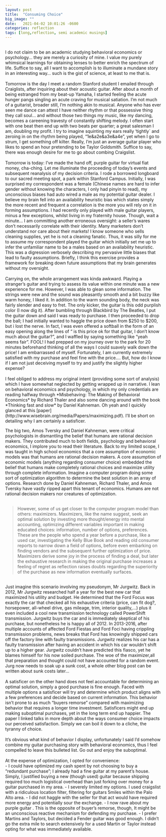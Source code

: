 ```yaml
---
layout: post
title:  "Consuming Choice"
big_image: ""
date:   2021-04-02 10:01:26 -0600
categories: reflection
tags: [long,reflection, semi academic musings]
---
```

<br>
I do not claim to be an academic studying behavioral economics or psychology… they are merely a curiosity of mine. I value my purely whimsical learnings for obtaining lenses to better enrich the spectrum of life. Suffice to say, all I want to accomplish is to illuminate a mundane story in an interesting way… such is the gist of science, at least to me that is. <br>
<!--break-->
<br>
Tomorrow is the day I meet a random Stanford student I emailed through Craiglists, after inquiring about their acoustic guitar. After about a month of being estranged from my beat-up Yamaha, I started feeling the acute hunger pangs singling an acute  craving for musical satiation. I’m not much of a guitarist, broader still, I’m nothing akin to musical. Anyone who has ever seen me dance can attest I have neither rhythm or that possessive thing they call soul… and without those two things my music, like my dancing, becomes a careening travesty of constantly shifting melody. I often start with one beat then end up with two beats per quarter; a great salesman I am, doubling my profit. I try to imagine squinting my ears really ‘tightly` and zeroing in on the rhythm being played, “1e&a2e&a3e&a4e”, yet when I go to strum, I get something off kilter. Really, I’m just an average guitar player who likes to spend an hour pretending to be Taylor Goldsmith. Suffice to say, there was enough desire for me to go about combing Craigslist. <br>
<br>
Tomorrow is today: I’ve made the hand off, purple guitar for virtual fiat money, cha-ching. Let me illuminate the proceeding of today’s events and subsequent reanalysis of my decision criteria. I rode a borrowed longboard to our sacred meeting spot, a park within Stanford Campus. Initially, I was surprised my correspondent was a female (Chinese names are hard to infer gender without knowing the characters, I only had pinyin to read), my unconscious biases had auto wired a male as my potential guitar dealer. I believe my brain fell into an availability heuristic bias which states simply the more recent and frequent a correlation is the more you will rely on it in forming assumptions. I had recently only played with male guitar players, minus a few exceptions, whilst living in my fraternity house. Though, wait a minute… I am committing another erroneous oversight: a seller’s wares don’t necessarily correlate with their identity. Many marketers don’t understand nor care about their markets! I know someone who sells cleaning supplies, yet he is not a cleaning fanatic. Thus, it was silly for me to assume my correspondent played the guitar which initially set me up to infer the unfamiliar name to be a males based on an availability heuristic. This was a digression verbosely describing my pervasive little biases that lead to faulty assumptions. Briefly, I think this exercise provides a framework for breaking down future assumptions that my brain generates without my oversight. <br>
<br>
Carrying on, the whole arrangement was kinda awkward. Playing a stranger’s guitar and trying to assess its value within one minute was a new experience for me. However, I was able to glean some information. The strings were new and the sound was pleasantly smooth and a bit buzzy like warm honey, I liked it. In addition to the warm sounding body, the neck was fairly slender and easy to fret. The only kicker, the guitar is this odd purplish color (I now dig it). After bumbling through Blackbird by The Beatles, I put the guitar down and said I was ready to purchase. I then proceeded to drop the ball; I had initially wanted to haggle the price down from $250 to $200, but i Iost the nerve. In fact, I was even offered a softball in the form of an easy opening along the lines of “ is this price ok for that guitar, I don’t know much about the guitar?”, and I waffled by saying something like “yeah seems fair”. FOOL!  I had prepped on my journey over to the park for 20 minutes beforehand thinking of all the ways I could suavely walk down the price! I am embarrassed of myself. Fortunately, I am currently extremely satisfied with my purchase and feel fine with the price…. But, how do I know if I am not just deceiving myself to try and justify the slightly higher expense? <br>
<br>
I feel obliged to address my original intent (providing some sort of analysis) which I have somewhat neglected by getting wrapped up in narrative. I lean on behavioral economics and psychology, in which my only credentials are reading halfway through *Misbehaving: The Making of Behavioral Economics* by Richard Thaler and also some dancing around with the book *Thinking fast and slow* by Daniel Kahneman. Oh yeah and I quickly glanced at this [paper](http://www.wisebrain.org/media/Papers/maximizing.pdf). I’ll be short on detailing why I am certainly a satisficer.<br>


The big two, Amos Tversky and Daniel Kahneman, were  critical psychologists in dismantling the belief that humans are rational decision makers. They contributed much to both fields, psychology and behavioral economics, I implore you to read their literature. Back to my limited scope, I was taught in high school economics that a core assumption of economic models was that humans are rational decision makers. A core assumption of economic  models (anything regarding consumer choice) embedded the belief that humans make completely rational choices and maximize utility through complete information. Imagine a computer program doing some sort of optimization algorithm to determine the best solution in an array of options. Research done by Daniel Kahneman, Richard Thaler, and Amos Tversky have vastly ripped apart this tenant of economics. Humans are not rational decision makers nor creatures of optimization.<br>
<br>
> However, some of us get closer to the computer program model than others: 
> maximizers. Maximizers, like the name suggest, seek an optimal solution by 
> investing more thought/energy into mental accounting, optimizing different 
> variables important in making  educated choices: information, number of options, 
> preferences. These are the people who spend a year before a  purchase, like a used 
> car, investigating the Kelly Blue Book and reading old consumer reports to narrow 
> down a field of options, before even embarking on finding vendors and the 
> subsequent further optimization of price. Maximizers derive some joy in the process 
> of finding a deal, but later the exhaustive research in making the original 
> purchase  increases a feeling of regret as reflection raises doubts regarding the 
> superiority of the purchase as new information eventually surfaces.<br>
<br>
Just imagine this scenario involving my pseudonym, Mr Jurgwitz. Back in 2012, Mr Jurgwitz researched half a year for the best new car that maximized his utility and budget. He determined that the Ford Focus was exactly the car that checked all his exhaustive criteria (price, can fit dog?, horsepower, all-wheel drive, gas mileage, trim, interior quality,…) plus it even included a cool new transmission technology called PowerShift transmission. Jurgwitz buys the car and is immediately skeptical of his purchase, but nonetheless he is happy all of 2012. In 2013-2016, after multiple accounts of affected Ford Fiestas and Ford Foci  having crippling transmission problems, news breaks that Ford has knowingly shipped cars off the factory line with faulty transmissions. Jurgwitz realizes his car has a faulty transmission after having an accident in which his car wouldn’t shift up to a higher gear. Jurgwitz couldn’t have predicted this fiasco, yet he blames himself for his now soiled purchase. The woe of the maximizer,all that preparation and thought could not have accounted for a random event. Jurg now needs to soak up a sunk cost,  a whole other blog post can be written about sunk costs later... <br>
<br>
A satisficer on the other hand does not feel accountable for determining an optimal solution, simply a good purchase is fine enough. Faced with multiple options a satisficer will try and determine which product aligns with a few preferences and decide based on current information. This behavior isn’t prone to as much “buyers remorse” compared with maximizing behavior that requires a longer time investment. Satisficers might end up making suboptimal purchases, yet in the long term end up happier. The paper I linked talks in more depth about the ways consumer choice impacts our perceived satisfaction. Simply we can boil it down to a cliche, the tyranny of choice. <br>
<br>
It’s obvious what kind of behavior I display, unfortunately I said I’d somehow combine my guitar purchasing story with behavioral economics, thus I feel compelled to leave this bulleted list. Go out and enjoy the suboptimal. <br>
<br>
At the expense of optimization, I opted for convenience:<br>
- I could have optimized my cash spent by not choosing to buy a “redundant purchase”; I already had a fine guitar at my parent’s house. Simply, I justified buying a new (though used) guitar because shipping required too much logistical overhead than just forking over money for a guitar purchased in my area. 
- I severely limited my options. I used craigslist with a ridiculous  location filter, filtering for guitars  5miles within the Palo Alto area. 
- I did not haggle with the seller for that act would have required more energy and potentially sour the exchange. 
- I now rave about my purple guitar . This is the opposite of buyer’s remorse, though, It might be an unconscious reactive mechanism for defending my purchase.
- I prefer Martins and Taylors, but decided a Fender guitar was good enough. I didn’t go the extra mile to search extensively for a used Martin or Taylor instead opting for what was immediately available. <br>
